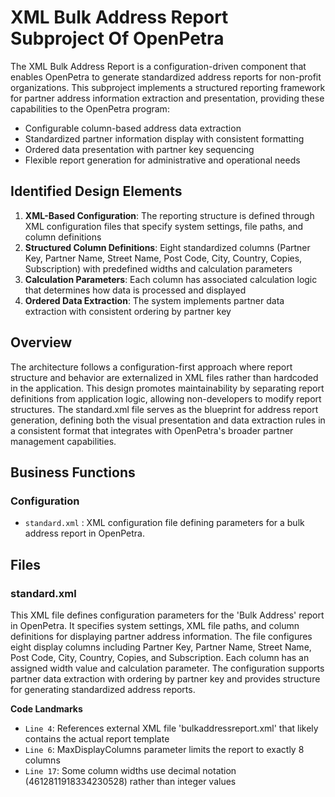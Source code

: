 # XML Bulk Address Report Subproject Of OpenPetra

The XML Bulk Address Report is a configuration-driven component that enables OpenPetra to generate standardized address reports for non-profit organizations. This subproject implements a structured reporting framework for partner address information extraction and presentation, providing these capabilities to the OpenPetra program:

- Configurable column-based address data extraction
- Standardized partner information display with consistent formatting
- Ordered data presentation with partner key sequencing
- Flexible report generation for administrative and operational needs

## Identified Design Elements

1. **XML-Based Configuration**: The reporting structure is defined through XML configuration files that specify system settings, file paths, and column definitions
2. **Structured Column Definitions**: Eight standardized columns (Partner Key, Partner Name, Street Name, Post Code, City, Country, Copies, Subscription) with predefined widths and calculation parameters
3. **Calculation Parameters**: Each column has associated calculation logic that determines how data is processed and displayed
4. **Ordered Data Extraction**: The system implements partner data extraction with consistent ordering by partner key

## Overview
The architecture follows a configuration-first approach where report structure and behavior are externalized in XML files rather than hardcoded in the application. This design promotes maintainability by separating report definitions from application logic, allowing non-developers to modify report structures. The standard.xml file serves as the blueprint for address report generation, defining both the visual presentation and data extraction rules in a consistent format that integrates with OpenPetra's broader partner management capabilities.

## Business Functions

### Configuration
- `standard.xml` : XML configuration file defining parameters for a bulk address report in OpenPetra.

## Files
### standard.xml

This XML file defines configuration parameters for the 'Bulk Address' report in OpenPetra. It specifies system settings, XML file paths, and column definitions for displaying partner address information. The file configures eight display columns including Partner Key, Partner Name, Street Name, Post Code, City, Country, Copies, and Subscription. Each column has an assigned width value and calculation parameter. The configuration supports partner data extraction with ordering by partner key and provides structure for generating standardized address reports.

 **Code Landmarks**
- `Line 4`: References external XML file 'bulkaddressreport.xml' that likely contains the actual report template
- `Line 6`: MaxDisplayColumns parameter limits the report to exactly 8 columns
- `Line 17`: Some column widths use decimal notation (4612811918334230528) rather than integer values

[Generated by the Sage AI expert workbench: 2025-03-30 02:22:57  https://sage-tech.ai/workbench]: #